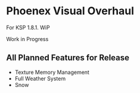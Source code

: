 # Phoenex Visual Overhaul
For KSP 1.8.1. WiP

Work in Progress

## All Planned Features for Release
  - Texture Memory Management
  - Full Weather System
 - Snow
